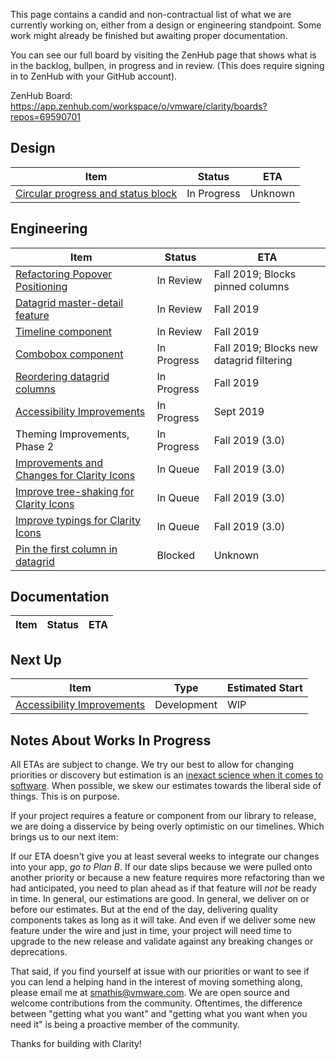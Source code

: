 This page contains a candid and non-contractual list of what we are currently working on, either from a design or engineering standpoint. Some work might already be finished but awaiting proper documentation.

You can see our full board by visiting the ZenHub page that shows what is in the backlog, bullpen, in progress and in review. (This does require signing in to ZenHub with your GitHub account).

ZenHub Board: https://app.zenhub.com/workspace/o/vmware/clarity/boards?repos=69590701

## Design
Item|Status|ETA
----|----|----
[Circular progress and status block](https://github.com/vmware/clarity/issues/2245)|In Progress|Unknown

## Engineering
Item|Status|ETA
----|----|----
[Refactoring Popover Positioning](https://github.com/vmware/clarity/issues/2683)|In Review|Fall 2019; Blocks pinned columns
[Datagrid master-detail feature](https://github.com/vmware/clarity/issues/2005)|In Review|Fall 2019
[Timeline component](https://github.com/vmware/clarity/issues/1633)|In Review|Fall 2019
[Combobox component](https://github.com/vmware/clarity/issues/248)|In Progress|Fall 2019; Blocks new datagrid filtering
[Reordering datagrid columns](https://github.com/vmware/clarity/issues/1771)|In Progress|Fall 2019
[Accessibility Improvements](https://github.com/vmware/clarity/labels/Accessibility)|In Progress|Sept 2019
Theming Improvements, Phase 2|In Progress|Fall 2019 (3.0)
[Improvements and Changes for Clarity Icons](https://github.com/vmware/clarity/issues/2052)|In Queue|Fall 2019 (3.0)
[Improve tree-shaking for Clarity Icons](https://github.com/vmware/clarity/issues/2599)|In Queue|Fall 2019 (3.0)
[Improve typings for Clarity Icons](https://github.com/vmware/clarity/issues/3337)|In Queue|Fall 2019 (3.0)
[Pin the first column in datagrid](https://github.com/vmware/clarity/issues/1586)|Blocked|Unknown

## Documentation
Item|Status|ETA
----|----|----

## Next Up
Item|Type|Estimated Start
----|----|----
[Accessibility Improvements](https://github.com/vmware/clarity/labels/Accessibility)|Development|WIP

## Notes About Works In Progress

All ETAs are subject to change. We try our best to allow for changing priorities or discovery but estimation is an [inexact science when it comes to software](https://techcrunch.com/2016/04/30/estimate-thrice-develop-once/). When possible, we skew our estimates towards the liberal side of things. This is on purpose.

If your project requires a feature or component from our library to release, we are doing a disservice by being overly optimistic on our timelines. Which brings us to our next item:

If our ETA doesn't give you at least several weeks to integrate our changes into your app, _go to Plan B_. If our date slips because we were pulled onto another priority or because a new feature requires more refactoring than we had anticipated, you need to plan ahead as if that feature will _not_ be ready in time. In general, our estimations are good. In general, we deliver on or before our estimates. But at the end of the day, delivering quality components takes as long as it will take. And even if we deliver some new feature under the wire and just in time, your project will need time to upgrade to the new release and validate against any breaking changes or deprecations.

That said, if you find yourself at issue with our priorities or want to see if you can lend a helping hand in the interest of moving something along, please email me at [smathis@vmware.com](mailto:smathis@vmware.coml). We are open source and welcome contributions from the community. Oftentimes, the difference between "getting what you want" and "getting what you want when you need it" is being a proactive member of the community.

Thanks for building with Clarity!
